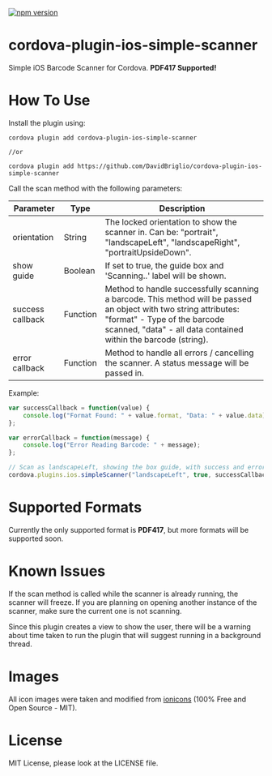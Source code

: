[![npm version](https://badge.fury.io/js/cordova-plugin-ios-simple-scanner.svg)](https://badge.fury.io/js/cordova-plugin-ios-simple-scanner)
# cordova-plugin-ios-simple-scanner
Simple iOS Barcode Scanner for Cordova. **PDF417 Supported!**

# How To Use
Install the plugin using:
```terminal
cordova plugin add cordova-plugin-ios-simple-scanner

//or

cordova plugin add https://github.com/DavidBriglio/cordova-plugin-ios-simple-scanner
```

Call the scan method with the following parameters:

|Parameter|Type|Description|
|---|---|---|
|orientation|String|The locked orientation to show the scanner in. Can be: "portrait", "landscapeLeft", "landscapeRight", "portraitUpsideDown".|
|show guide|Boolean|If set to true, the guide box and 'Scanning..' label will be shown.|
|success callback|Function|Method to handle successfully scanning a barcode. This method will be passed an object with two string attributes: "format" - Type of the barcode scanned, "data" - all data contained within the barcode (string).|
|error callback|Function|Method to handle all errors / cancelling the scanner. A status message will be passed in.|

Example:
```javascript
var successCallback = function(value) {
    console.log("Format Found: " + value.format, "Data: " + value.data);
};

var errorCallback = function(message) {
    console.log("Error Reading Barcode: " + message);
};

// Scan as landscapeLeft, showing the box guide, with success and error callbacks
cordova.plugins.ios.simpleScanner("landscapeLeft", true, successCallback, errorCallback);
```

# Supported Formats
Currently the only supported format is **PDF417**, but more formats will be supported soon.

# Known Issues
If the scan method is called while the scanner is already running, the scanner will freeze. If you are planning on opening another instance of the scanner, make sure the current one is not scanning.

Since this plugin creates a view to show the user, there will be a warning about time taken to run the plugin that will suggest running in a background thread.

# Images
All icon images were taken and modified from [ionicons](http://ionicons.com/) (100% Free and Open Source - MIT).

# License
MIT License, please look at the LICENSE file.